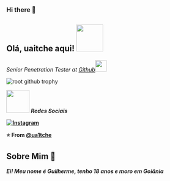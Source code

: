 ### Hi there 👋
<h2> Olá, uaitche aqui! <img src="https://media.giphy.com/media/IfsByYYHyNlnINT46g/giphy.gif" width="70"></h2>
<p><em>Senior Penetration Tester at <a href="https://github.com/">Github</a><img src="https://media.giphy.com/media/WUlplcMpOCEmTGBtBW/giphy.gif" width="30">
  </em></p>

  ![root github trophy](https://github-profile-trophy.vercel.app/?username=ahmadchen&theme=dracula)
  
  <img src="https://media.giphy.com/media/LnQjpWaON8nhr21vNW/giphy.gif" width="60"> <em><b>Redes Sociais</em>
<p>
<a href="https://www.instagram.com/guivhzz/?hl=en"><img src="https://img.shields.io/badge/Instagram-%23E4405F.svg?&style=flat-square&logo=instagram&logoColor=white" alt="Instagram"></a>

⭐️ From [@ua1tche](https://github.com/ua1tche)

## Sobre Mim :wave:

*Ei! Meu nome é Guilherme, tenho 18 anos e moro em Goiânia*

